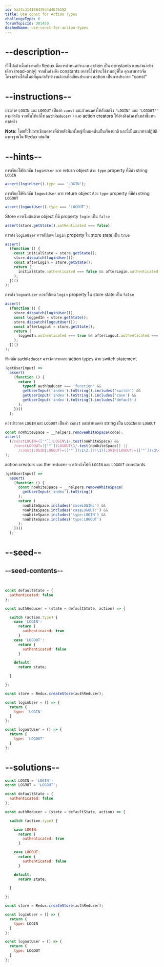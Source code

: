 ```yaml
---
id: 5a24c314108439a4d4036152
title: Use const for Action Types
challengeType: 6
forumTopicId: 301450
dashedName: use-const-for-action-types
---
```


# --description--

ทั่วไปแล้วเมื่อทำงานกับ Redux คือการกำหนดประเภท action เป็น constants แบบอ่านอย่างเดียว (read-only) จากนั้นอ้างอิง constants เหล่านี้ไม่ว่าจะใช้งานอยู่ที่ใด คุณสามารถจัดโครงสร้างโค้ดใหม่ที่คุณกำลังทำงานด้วยเพื่อเขียนประเภท action เป็นการประกาศ "const"

# --instructions--

ประกาศ `LOGIN` และ `LOGOUT` เป็นค่า `const` และกำหนดค่าให้กับสตริง `'LOGIN'` และ `'LOGOUT''` ตามลำดับ จากนั้นให้แก้ไข `authReducer()` และ action creators ให้อ้างอิงค่าคงที่เหล่านี้แทนค่าสตริง

**Note:** โดยทั่วไปการเขียนค่าคงที่ด้วยตัวพิมพ์ใหญ่ทั้งหมดนั้นเป็นเรื่องปกติ และนี่เป็นแนวทางปฏิบัติมาตรฐานใน Redux เช่นกัน

# --hints--

การเรียกใช้ฟังก์ชัน `loginUser` ควร return object ด้วย `type` property ที่มีค่า string `LOGIN`

```js
assert(loginUser().type === 'LOGIN');
```

การเรียกใช้ฟังก์ชัน `logoutUser` ควร return object ด้วย `type` property ที่มีค่า string `LOGOUT`

```js
assert(logoutUser().type === 'LOGOUT');
```

Store ควรเริ่มต้นด้วย object ที่มี property `login` เป็น `false`

```js
assert(store.getState().authenticated === false);
```

การส่ง `loginUser` ควรอัปเดต `login` property ใน store state เป็น `true`

```js
assert(
  (function () {
    const initialState = store.getState();
    store.dispatch(loginUser());
    const afterLogin = store.getState();
    return (
      initialState.authenticated === false && afterLogin.authenticated === true
    );
  })()
);
```

การส่ง `logoutUser` ควรอัปเดต `login` property ใน store state เป็น `false`

```js
assert(
  (function () {
    store.dispatch(loginUser());
    const loggedIn = store.getState();
    store.dispatch(logoutUser());
    const afterLogout = store.getState();
    return (
      loggedIn.authenticated === true && afterLogout.authenticated === false
    );
  })()
);
```

ฟังก์ชัน `authReducer` ควรจัดการหลาย action types ด้วย switch statement

```js
(getUserInput) =>
  assert(
    (function () {
      return (
        typeof authReducer === 'function' &&
        getUserInput('index').toString().includes('switch') &&
        getUserInput('index').toString().includes('case') &&
        getUserInput('index').toString().includes('default')
      );
    })()
  );
```

ควรประกาศ `LOGIN` และ `LOGOUT` เป็นค่า `const` และกำหนดค่า string เป็น `LOGIN`และ `LOGOUT`

```js
const noWhiteSpace = __helpers.removeWhiteSpace(code);
assert(
  (/constLOGIN=(['"`])LOGIN\1/.test(noWhiteSpace) &&
    /constLOGOUT=(['"`])LOGOUT\1/.test(noWhiteSpace)) ||
      /const(LOGIN|LOGOUT)=(['"`])\1\2,(?!\1)(LOGIN|LOGOUT)=(['"`])\3\4/.test(noWhiteSpace)
);
```

action creators และ the reducer ควรอ้างอิงไปที่ `LOGIN` และ `LOGOUT` constants

```js
(getUserInput) =>
  assert(
    (function () {
      const noWhiteSpace = __helpers.removeWhiteSpace(
        getUserInput('index').toString()
      );
      return (
        noWhiteSpace.includes('caseLOGIN:') &&
        noWhiteSpace.includes('caseLOGOUT:') &&
        noWhiteSpace.includes('type:LOGIN') &&
        noWhiteSpace.includes('type:LOGOUT')
      );
    })()
  );
```

# --seed--

## --seed-contents--

```js


const defaultState = {
  authenticated: false
};

const authReducer = (state = defaultState, action) => {

  switch (action.type) {
    case 'LOGIN': 
      return {
        authenticated: true
      }
    case 'LOGOUT': 
      return {
        authenticated: false
      }

    default:
      return state;

  }

};

const store = Redux.createStore(authReducer);

const loginUser = () => {
  return {
    type: 'LOGIN'
  }
};

const logoutUser = () => {
  return {
    type: 'LOGOUT'
  }
};
```

# --solutions--

```js
const LOGIN = 'LOGIN';
const LOGOUT = 'LOGOUT';

const defaultState = {
  authenticated: false
};

const authReducer = (state = defaultState, action) => {

  switch (action.type) {

    case LOGIN:
      return {
        authenticated: true
      }

    case LOGOUT:
      return {
        authenticated: false
      }

    default:
      return state;

  }

};

const store = Redux.createStore(authReducer);

const loginUser = () => {
  return {
    type: LOGIN
  }
};

const logoutUser = () => {
  return {
    type: LOGOUT
  }
};
```
